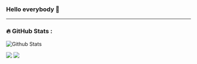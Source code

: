 ### Hello everybody 👋

---

### :fire: GitHub Stats :

![Github Stats](https://github-readme-stats.vercel.app/api?username=mazarinno&bg_color=30,e96443,904e95&title_color=fff&text_color=fff)

![](https://raw.githubusercontent.com/mazarinno/github-stats-transparent/output/generated/overview.svg)
![](https://raw.githubusercontent.com/mazarinno/github-stats-transparent/output/generated/languages.svg)
